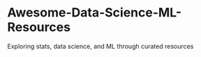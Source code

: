 # Awesome-Data-Science-ML-Resources
Exploring stats, data science, and ML through curated resources

